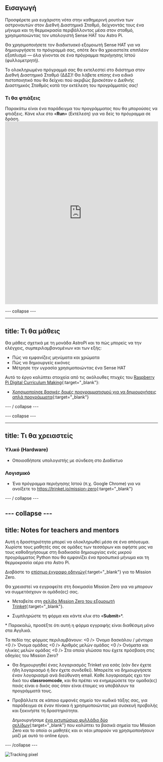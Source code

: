 ## Εισαγωγή

Προσφέρετε μια ευχάριστη νότα στην καθημερινή ρουτίνα των αστροναυτών στον Διεθνή Διαστημικό Σταθμό, δείχνοντάς τους ένα μήνυμα και τη θερμοκρασία περιβάλλοντος μέσα στον σταθμό, χρησιμοποιώντας τον υπολογιστή Sense ΗΑΤ του Astro Pi.

Θα χρησιμοποιήσετε τον διαδικτυακό εξομοιωτή Sense HAT για να δημιουργήσετε το πρόγραμμά σας, οπότε δεν θα χρειαστείτε επιπλέον εξοπλισμό — όλα γίνονται σε ένα πρόγραμμα περιήγησης Ιστού (φυλλομετρητή).

Το ολοκληρωμένο πρόγραμμά σας θα εκτελεστεί στο διάστημα στον Διεθνή Διαστημικό Σταθμό (ΔΔΣ)! Θα λάβετε επίσης ένα ειδικό πιστοποιητικό που θα δείχνει πού ακριβώς βρισκόταν ο Διεθνής Διαστημικός Σταθμός κατά την εκτέλεση του προγράμματός σας!

### Τι θα φτιάξεις

Παρακάτω είναι ένα παράδειγμα του προγράμματος που θα μπορούσες να φτιάξεις. Κάνε κλικ στο «**Run**» (Εκτέλεση) για να δείς το πρόγραμμα σε δράση. <iframe src="https://trinket.io/embed/python/b92d76c0f3?outputOnly=true&runOption=run&start=result" width="100%" height="600" frameborder="0" marginwidth="0" marginheight="0" allowfullscreen mark="crwd-mark"></iframe> 

\--- collapse \---

* * *

## title: Τι θα μάθεις

Θα μάθεις σχετικά με τη μονάδα AstroPi και το πώς μπορείς να την ελέγχεις, συμπεριλαμβανομένων και των εξής:

+ Πώς να εμφανίζεις μηνύματα και χρώματα
+ Πώς να δημιουργείς εικόνες
+ Μέτρησε την υγρασία χρησιμοποιώντας ένα Sense HAT

Αυτό το έργο καλύπτει στοιχεία από τις ακόλουθες πτυχές του [Raspberry Pi Digital Curriculum Making](http://rpf.io/curriculum){:target="_blank"}:

+ [Χρησιμοποίησε βασικές δομές προγραμματισμού για να δημιουργήσεις απλά προγράμματα](https://curriculum.raspberrypi.org/programming/creator/){:target="_blank"}

\--- / collapse \---

\--- collapse \---

* * *

## title: Τι θα χρειαστείς

### Υλικό (Hardware)

+ Οποιοσδήποτε υπολογιστής με σύνδεση στο Διαδίκτυο

### Λογισμικό

+ Ένα πρόγραμμα περιήγησης Ιστού (π.χ. Google Chrome) για να ανοίξετε το <https://trinket.io/mission-zero>{:target="_blank"}

\--- / collapse \---

## \--- collapse \---

## title: Notes for teachers and mentors

Αυτή η δραστηριότητα μπορεί να ολοκληρωθεί μέσα σε ένα απόγευμα. Χωρίστε τους μαθητές σας σε ομάδες των τεσσάρων και αφήστε μας να τους καθοδηγήσουμε στη διαδικασία δημιουργίας ενός μικρού προγράμματος Python που θα εμφανίζει ένα προσωπικό μήνυμα και τη θερμοκρασία αέρα στο Astro Pi.

Διαβάστε το [επίσημο έγγραφο οδηγιών](https://astro-pi.org/wp-content/uploads/2018/09/Astro_Pi_Mission_Zero_Guidelines_2018_19_V12_pages.pdf){:target="_blank"} για το Mission Zero.

Θα χρειαστεί να εγγραφείτε στη δοκιμασία Mission Zero για να μπορουν να συμμετάσχουν οι ομάδα(ες) σας.

+ Μεταβείτε στη [σελίδα Mission Zero του εξομοιωτή Trinket](https://trinket.io/mission-zero){:target="_blank"}.

+ Συμπληρώστε τη φόρμα και κάντε κλικ στο «**Submit**»\*.

\* Παρακαλώ, προσέξτε ότι αυτή η φόρμα εγγραφής είναι διαθέσιμη μόνο στα Αγγλικά.

Τα πεδία της φόρμας περιλαμβάνουν: <0 /> Όνομα δασκάλου / μέντορα <0 /> Όνομα ομάδας <0 /> Αριθμός μελών ομάδας <0 /> Ονόματα και ηλικίες μελών ομάδας <0 /> Στα οποία γλώσσα που έχετε πρόσβαση στις οδηγίες του Mission Zero?

+ Θα δημιουργηθεί ένας λογαριασμός Trinket για εσάς (εάν δεν έχετε ήδη λογαριασμό ή δεν έχετε συνδεθεί). Μπορείτε να δημιουργήσετε έναν λογαριασμό ανά διεύθυνση email. Καθε λογαριασμός εχει τον δικό του **classroomcode**, και θα πρέπει να ενημερώσετε την ομαδα(ες) ποιός είναι ο δικός σας όταν είναι έτοιμες να υποβάλουν τα προγράμματά τους.

+ Προβάλλετε σε κάποιο εμφανές σημείο τον κωδικό τάξης σας, για παράδειγμα σε έναν πίνακα ή χρησιμοποιώντας μια συσκευή προβολής και ξεκινήστε τη δραστηριότητα.
    
    Δημιουργήσαμε [ένα εκτυπώσιμο φυλλάδιο δύο σελίδων](https://astro-pi.org/astro_pi_mission_zero_project_print_out_v10_print/){:target="_blank"} που καλύπτει τα βασικά σημεία του Mission Zero και το οποίο οι μαθητές και οι νέοι μπορούν να χρησιμοποιήσουν μαζί με αυτό το online έργο.

\--- /collapse \---

![Tracking pixel](https://code.org/api/hour/begin_raspberrypi_astropi.png)